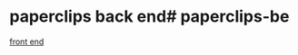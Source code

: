 # paperclips back end# paperclips-be

<a href="https://github.com/cooljasonmelton/paperclips-fe"> front end </a>
